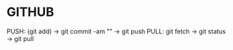 # GITHUB

PUSH:   (git add) -> git commit -am "" -> git push
PULL:   git fetch -> git status -> git pull
